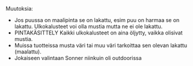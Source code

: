 Muutoksia:
- Jos puussa on maalipinta se on lakattu, esim puu on harmaa se on lakattu. Ulkokalusteet voi olla mustia mutta ne ei ole lakattu.
- PINTAKÄSITTELY Kaikki ulkokalusteet on aina öljytty, vaikka olisivat mustia.
- Muissa tuotteissa musta väri tai muu väri tarkoittaa sen olevan lakattu (maalattu).
- Jokaiseen valintaan Sonner niinkuin oli outdoorissa